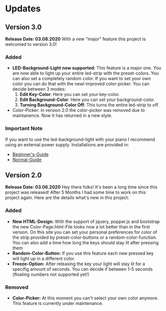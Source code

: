 # Updates
## Version 3.0
**Release Date: 03.08.2020**
With a new "major" feature this project is welcomed to version 3.0!
### Added
- **LED-Background-Light now supported**: This feature is a major one. You are now able to light up your entire led-strip with the preset-colors. You can also set a completely random color. If you want to set your own color you can do that with the newl improved color-picker. You can decide between 3 modes: 
    1. **Edit Key-Color**: Here you can set your key-color.
    2. **Edit Background-Color**: Here you can set your background-color.
    3. **Turning Background-Color Off**: This turns the entire led-strip to off.
- Color-Picker: in version 2.0 the color-picker was removed due to maintanence. Now it has returned in a new style. 
### Important Note
If you want to use the led-background-light with your piano I recommend using an external power supply. Installations are provided in:
- [Beginner's-Guide](BEGINNERS.md#led-background-light)
- [Normal-Guide](../README.md#led-background-light)
## Version 2.0
**Release Date: 03.06.2020**
Hey there folks! It's been a long time since this project was released! After 5 Months I had some time to work on this project again. Here are the details what's new in this project:
### Added
- **New HTML-Design:** With the support of jquery, popper.js and bootstrap the new Color-Page.html-File looks now a lot better than in the first version. On this site you can set your personal preferences for color of the strip provided by preset-color-buttons or a random-color-function. You can also add a time how long the keys should stay lit after pressing them 
- **Random-Color-Button:** If you use this feature each new pressed key will light up in a different color. 
- **Freeze-Option:** After releasing the key your light will stay lit for a specifig amount of seconds. You can decide if between 1-5 seconds (floating numbers not supported yet!)
### Removed
- **Color-Picker:** At this moment you can't select your own color anymore. This feature is currently under maintenance.